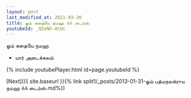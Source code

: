```yaml
---
layout: post
last_modified_at: 2021-03-30
title: ஓம் கதையே நமஹ ௧௧ டைம்ஸ்
youtubeId: _QIeNh-AtUc
---
```

 
 
 ஓம் கதையே நமஹ  
 
 -  யார் அடைக்கலம் 
 
  
 
  
 
 
 
 
 
 


{% include youtubePlayer.html id=page.youtubeId %}
 
[Next]({{ site.baseurl }}{% link  split1/_posts/2013-01-31-ஓம் பத்மநலக்ராய நமஹ ௧௧ டைம்ஸ்.md%})
 
